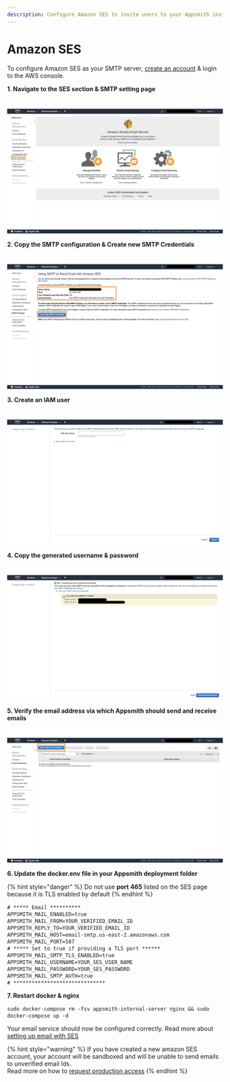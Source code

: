 ```yaml
---
description: Configure Amazon SES to invite users to your Appsmith installation
---
```


# Amazon SES

To configure Amazon SES as your SMTP server, [create an account](https://aws.amazon.com/console/) & login to the AWS console.

**1. Navigate to the SES section & SMTP setting page**

![Click to expand](../../../../.gitbook/assets/aws-ses.png)

**2. Copy the SMTP configuration & Create new SMTP Credentials**

![Click to expand](../../../../.gitbook/assets/aws-smtp-config.png)

**3. Create an IAM user**

![Click to expand](../../../../.gitbook/assets/aws-ses-iam.png)

**4. Copy the generated username & password**

![Click to expand](../../../../.gitbook/assets/aws-smtp-creds.png)

**5. Verify the email address via which Appsmith should send and receive emails**

![](../../../../.gitbook/assets/aws-verify-email.png)

**6. Update the docker.env file in your Appsmith deployment folder**

{% hint style="danger" %}
Do not use **port** **465** listed on the SES page because it is TLS enabled by default
{% endhint %}

```text
# ***** Email **********
APPSMITH_MAIL_ENABLED=true
APPSMITH_MAIL_FROM=YOUR_VERIFIED_EMAIL_ID
APPSMITH_REPLY_TO=YOUR_VERIFIED_EMAIL_ID
APPSMITH_MAIL_HOST=email-smtp.us-east-2.amazonaws.com
APPSMITH_MAIL_PORT=587
# ***** Set to true if providing a TLS port ******
APPSMITH_MAIL_SMTP_TLS_ENABLED=true
APPSMITH_MAIL_USERNAME=YOUR_SES_USER_NAME
APPSMITH_MAIL_PASSWORD=YOUR_SES_PASSWORD
APPSMITH_MAIL_SMTP_AUTH=true
# ******************************
```

**7. Restart docker & nginx**

```text
sudo docker-compose rm -fsv appsmith-internal-server nginx && sudo docker-compose up -d
```

Your email service should now be configured correctly. Read more about [setting up email with SES](https://docs.aws.amazon.com/ses/latest/DeveloperGuide/send-email-set-up.html)

{% hint style="warning" %}
If you have created a new amazon SES account, your account will be sandboxed and will be unable to send emails to unverified email Ids.  
Read more on how to [request production access](https://docs.aws.amazon.com/ses/latest/DeveloperGuide/request-production-access.html)
{% endhint %}

